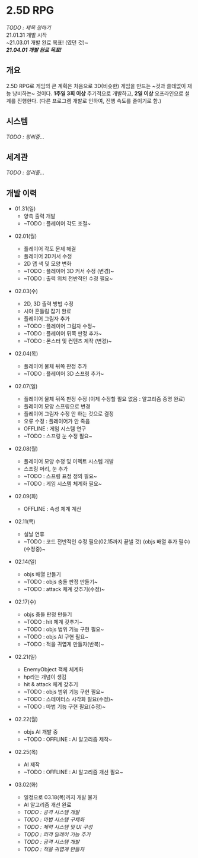 # 2.5D RPG
_TODO : 제목 정하기_   
21.01.31 개발 시작  
~21.03.01 개발 완료 목표! (였던 것)~  
**_21.04.01 개발 완료 목표!_**

## 개요
2.5D RPG로 게임의 큰 계획은 처음으로 3D(비슷한) 게임을 만드는 ~것과 쓸데없이 재능 낭비하는~ 것이다.
**1주일 3회 이상** 주기적으로 개발하고, **2일 이상** 오프라인으로 설계를 진행한다.
(다른 프로그램 개발로 인하여, 진행 속도를 줄이기로 함.)

## 시스템
_TODO : 정리중..._

## 세계관
_TODO : 정리중..._

## 개발 이력
- 01.31(일)
  - 양측 출력 개발
  - ~TODO : 플레이어 각도 조절~

* 02.01(월)
  - 플레이어 각도 문제 해결
  - 플레이어 2D커서 수정
  - 2D 맵 색 및 모양 변화
  - ~TODO : 플레이어 3D 커서 수정 (변경)~
  - ~TODO : 출력 위치 전반적인 수정 필요~

* 02.03(수)
  - 2D, 3D 출력 방법 수정
  - 시야 흔들림 잡기 완료
  - 플레이어 그림자 추가
  - ~TODO : 플레이어 그림자 수정~
  - ~TODO : 플레이어 뒤쪽 판정 추가~
  - ~TODO : 몬스터 및 컨텐츠 제작 (변경)~
  
* 02.04(목)
  - 플레이어 물체 뒤쪽 판정 추가
  - ~TODO : 플레이어 3D 스프링 추가~

* 02.07(일)
  - 플레이어 물체 뒤쪽 판정 수정 (이제 수정할 필요 없음 : 알고리즘 증명 완료)
  - 플레이어 모양 스프링으로 변경
  - 플레이어 그림자 수정 안 하는 것으로 결정
  - 오류 수정 : 플레이어가 안 죽음
  - OFFLINE : 게임 시스템 연구
  - ~TODO : 스프링 눈 수정 필요~

* 02.08(월)
  - 플레이어 모양 수정 및 이펙트 시스템 개발
  - 스프링 머리, 눈 추가
  - ~TODO : 스프링 표정 정의 필요~
  - ~TODO : 게임 시스템 체계화 필요~

* 02.09(화)
  - OFFLINE : 속성 체계 계산

* 02.11(목)
  - 설날 연휴
  - ~TODO : 코드 전반적인 수정 필요(02.15까지 끝낼 것) (objs 배열 추가 필수) (수정중)~

* 02.14(일)
  - objs 배열 만들기
  - ~TODO : objs 충돌 판정 만들기~
  - ~TODO : attack 체계 갖추기(수정)~

* 02.17(수)
  - objs 충돌 판정 만들기
  - ~TODO : hit 체계 갖추기~
  - ~TODO : objs 범위 기능 구현 필요~
  - ~TODO : objs AI 구현 필요~
  - ~TODO : 적을 귀엽게 만들자(반복)~

* 02.21(일)
  - EnemyObject 객체 체계화
  - hp라는 개념이 생김
  - hit & attack 체계 갖추기
  - ~TODO : objs 범위 기능 구현 필요~
  - ~TODO : 스테이터스 시각화 필요(수정)~
  - ~TODO : 마법 기능 구현 필요(수정)~

* 02.22(월)
  - objs AI 개발 중
  - ~TODO : OFFLINE : AI 알고리즘 제작~

* 02.25(목)
  - AI 제작
  - ~TODO : OFFLINE : AI 알고리즘 개선 필요~

* 03.02(화)
  - 일정으로 03.18(목)까지 개발 불가
  - AI 알고리즘 개선 완료
  - _TODO : 공격 시스템 개발_
  - _TODO : 마법 시스템 구체화_
  - _TODO : 체력 시스템 및 UI 구성_
  - _TODO : 피격 딜레이 기능 추가_
  - _TODO : 공격 시스템 개발_
  - _TODO : 적을 귀엽게 만들자_